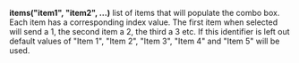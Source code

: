 <a name="items"></a>**items("item1", "item2", ...)** list of items that will populate the combo box. Each item has a corresponding index value. The first item when selected will send a 1, the second item a 2, the third a 3 etc. If this identifier is left out default values of "Item 1", "Item  2", "Item  3", "Item 4" and "Item 5" will be used.  

<!--UPDATE WIDGET_IN_CSOUND
    SIdent sprintf "items(\"Text%d\", \"Text%d\", \"Text%d\", "Text%d\") ", rnd(100), rnd(100), rnd(100), rnd(100)
    SIdentifier strcat SIdentifier, SIdent
-->